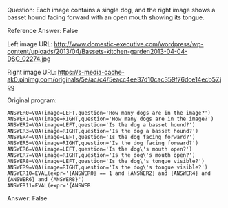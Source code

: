 Question: Each image contains a single dog, and the right image shows a basset hound facing forward with an open mouth showing its tongue.

Reference Answer: False

Left image URL: http://www.domestic-executive.com/wordpress/wp-content/uploads/2013/04/Bassets-kitchen-garden2013-04-04-DSC_02274.jpg

Right image URL: https://s-media-cache-ak0.pinimg.com/originals/5e/ac/c4/5eacc4ee37d10cac359f76dce14ecb57.jpg

Original program:

```
ANSWER0=VQA(image=LEFT,question='How many dogs are in the image?')
ANSWER1=VQA(image=RIGHT,question='How many dogs are in the image?')
ANSWER2=VQA(image=LEFT,question='Is the dog a basset hound?')
ANSWER3=VQA(image=RIGHT,question='Is the dog a basset hound?')
ANSWER4=VQA(image=LEFT,question='Is the dog facing forward?')
ANSWER5=VQA(image=RIGHT,question='Is the dog facing forward?')
ANSWER6=VQA(image=LEFT,question='Is the dog\'s mouth open?')
ANSWER7=VQA(image=RIGHT,question='Is the dog\'s mouth open?')
ANSWER8=VQA(image=LEFT,question='Is the dog\'s tongue visible?')
ANSWER9=VQA(image=RIGHT,question='Is the dog\'s tongue visible?')
ANSWER10=EVAL(expr='{ANSWER0} == 1 and {ANSWER2} and {ANSWER4} and {ANSWER6} and {ANSWER8}')
ANSWER11=EVAL(expr='{ANSWER
```
Answer: False

